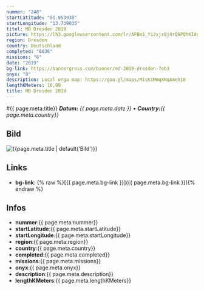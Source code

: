 ```yaml
---
nummer: "248"
startLatitude: "51.053938"
startLongitude: "13.739035"
titel: MD Dresden 2019
picture: https://lh3.googleusercontent.com/lr/AFBm1_YiJxjx8j4rQ6PQhKIAyg2V4F0OZ0ghOfKB6txv-gxi4A3HX3LXlA6gC3Uxw77aA3lWMFLg4xBHvJQ15G2TyZrSCK7bXkERHbWHswc5rs2UPogjFiDhfZG3zvUQWU00w0rraOTHgqhRly_atwdeNg8_gzHoAa8RsPibiJD9kyjipyIylnSyNffs7fyZf3Nt6TTWU9yO7iO3g6DNADTwb-HKXnMpqVwBkp75fI4y190dhBzZFA2JhbZpzngjzeioDg_gARjhe7XAcvQjsnNCPpMd8qsxXV3Uuny6DHxwVpIqqBY6YRO9rLphK9ls5l-OXECtghKo-DeUMKXcORh35iP_Ze5ohDeU1yerO88Hxf3UbD7UZE5uC3esdp7WFGMR5Zk7sUihY6M5xjEIe5yEhxoGvh_dWI48lWIxdBkIM6fpU94_c9YCQMfKs6A6HduOlGHjirz6WlE9hFeh7PlAdRa45EjyT3l3TjTb81q3-OgwPZEvAuMK0m0UKAieHO5e6NTCGXkqD00ZQDl0j9yqDiLW6PcTAA8x_tI6Ed5xWRibR-PNgs5Hy4zWjvkW1xT_Yy1hhMRaxCfUWS3qEBj5FUadcLWETvU36mlo0A8dKsT00XExMeQeAYwLY1UgeoOtmHDMcbci3T3aD2pRwH2fiPylJqVZi2vf0EQn8ga_7ajczhvifGHEsoRVNTyyoEfpdKBVeklw1yENZv8U0ziuoJzmg2GhweGcqydDSIEUFeCarJGOLp5BYQ66nPkxOFrrBYhD4hwCmeZ5DQ1z7Wr9ew6NyRyCZs2Wq_zPo0ypnzTx-Rc0jL57tFZ3EBNXtmxgcnvBBghC1BWUWROxjdr77AqP5AJ8g1I
region: Dresden
country: Deutschland
completed: "6036"
missions: "6"
date: "2019"
bg-link: https://bannergress.com/banner/md-2019-dresden-7eb3
onyx: "0"
description: Local orga map: https://goo.gl/maps/MisKiMWqXNqAmeh18
lengthKMeters: 10,99
title: MD Dresden 2019
---
```


#{{ page.meta.title}}
_**Datum:** {{ page.meta.date }} • **Country:**{{ page.meta.country}}_

## Bild
![{{page.meta.title | default('Bild')}}]({{page.meta.picture}})

## Links
- **bg-link**: {% raw %}[{{ page.meta.bg-link }}]({{ page.meta.bg-link }}){% endraw %}

## Infos
- **nummer**:{{ page.meta.nummer}}
- **startLatitude**:{{ page.meta.startLatitude}}
- **startLongitude**:{{ page.meta.startLongitude}}
- **region**:{{ page.meta.region}}
- **country**:{{ page.meta.country}}
- **completed**:{{ page.meta.completed}}
- **missions**:{{ page.meta.missions}}
- **onyx**:{{ page.meta.onyx}}
- **description**:{{ page.meta.description}}
- **lengthKMeters**:{{ page.meta.lengthKMeters}}

